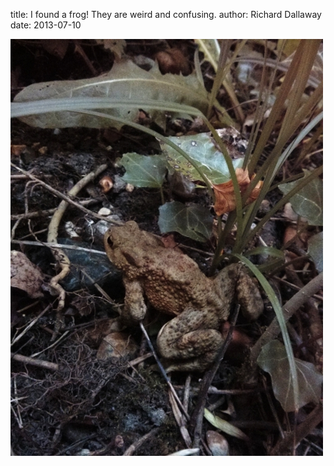 
title: I found a frog! They are weird and confusing.
author: Richard Dallaway
date: 2013-07-10

<div><a href="/media/IMG_20130710_193641.JPG"><img src="/media/IMG_20130710_193641.JPG.500.JPG" width="500" height="667"/></a></div>


  
    